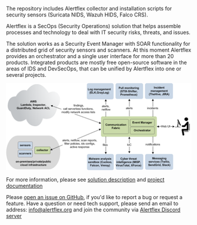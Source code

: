 The repository includes Alertflex collector and installation scripts for security sensors (Suricata NIDS, Wazuh HIDS, Falco CRS). 

Alertflex is a SecOps (Security Operations) solution that helps assemble processes and technology to deal with IT security risks, threats, and issues.

The solution works as a Security Event Manager with SOAR functionality for a distributed grid of security sensors and scanners. At this moment Alertflex provides an orchestrator and a single user interface for more than 20 products. Integrated products are mostly free open-source software in the areas of IDS and DevSecOps, that can be unified by Alertflex into one or several projects.

![](https://github.com/alertflex/altprobe/blob/master/img/hld-arch.png)

For more information, please see [solution description](https://alertflex.github.io/solution.html) and [project documentation](https://alertflex.github.io/doc/index.html)

Please [open an issue on GitHub](https://github.com/alertflex/altprobe/issues), if you'd like to report a bug or request a feature. 
Have a question or need tech support, please send an email to address: info@alertflex.org
and join the community via [Alertflex Discord server](https://discord.gg/wDSz7rDMWv)

